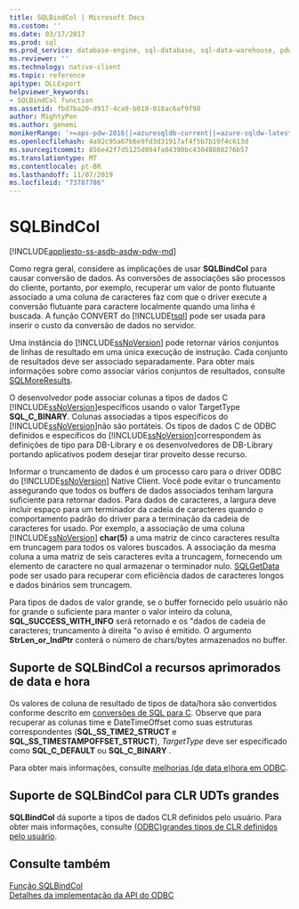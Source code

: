 ```yaml
---
title: SQLBindCol | Microsoft Docs
ms.custom: ''
ms.date: 03/17/2017
ms.prod: sql
ms.prod_service: database-engine, sql-database, sql-data-warehouse, pdw
ms.reviewer: ''
ms.technology: native-client
ms.topic: reference
apitype: DLLExport
helpviewer_keywords:
- SQLBindCol function
ms.assetid: fbd7ba20-d917-4ca9-b018-018ac6af9f98
author: MightyPen
ms.author: genemi
monikerRange: '>=aps-pdw-2016||=azuresqldb-current||=azure-sqldw-latest||>=sql-server-2016||=sqlallproducts-allversions||>=sql-server-linux-2017||=azuresqldb-mi-current'
ms.openlocfilehash: 4a92c95a67b6e9fd3d31917af4f5b7b19f4c613d
ms.sourcegitcommit: 856e42f7d5125d094fa84390bc43048808276b57
ms.translationtype: MT
ms.contentlocale: pt-BR
ms.lasthandoff: 11/07/2019
ms.locfileid: "73787786"
---
```

# <a name="sqlbindcol"></a>SQLBindCol
[!INCLUDE[appliesto-ss-asdb-asdw-pdw-md](../../includes/appliesto-ss-asdb-asdw-pdw-md.md)]

  Como regra geral, considere as implicações de usar **SQLBindCol** para causar conversão de dados. As conversões de associações são processos do cliente, portanto, por exemplo, recuperar um valor de ponto flutuante associado a uma coluna de caracteres faz com que o driver execute a conversão flutuante para caractere localmente quando uma linha é buscada. A função CONVERT do [!INCLUDE[tsql](../../includes/tsql-md.md)] pode ser usada para inserir o custo da conversão de dados no servidor.  
  
 Uma instância do [!INCLUDE[ssNoVersion](../../includes/ssnoversion-md.md)] pode retornar vários conjuntos de linhas de resultado em uma única execução de instrução. Cada conjunto de resultados deve ser associado separadamente. Para obter mais informações sobre como associar vários conjuntos de resultados, consulte [SQLMoreResults](../../relational-databases/native-client-odbc-api/sqlmoreresults.md).  
  
 O desenvolvedor pode associar colunas a tipos de dados C [!INCLUDE[ssNoVersion](../../includes/ssnoversion-md.md)]específicos usando o valor TargetType **SQL_C_BINARY**. Colunas associadas a tipos específicos do [!INCLUDE[ssNoVersion](../../includes/ssnoversion-md.md)]não são portáteis. Os tipos de dados C de ODBC definidos e específicos do [!INCLUDE[ssNoVersion](../../includes/ssnoversion-md.md)]correspondem às definições de tipo para DB-Library e os desenvolvedores de DB-Library portando aplicativos podem desejar tirar proveito desse recurso.  
  
 Informar o truncamento de dados é um processo caro para o driver ODBC do [!INCLUDE[ssNoVersion](../../includes/ssnoversion-md.md)] Native Client. Você pode evitar o truncamento assegurando que todos os buffers de dados associados tenham largura suficiente para retornar dados. Para dados de caracteres, a largura deve incluir espaço para um terminador da cadeia de caracteres quando o comportamento padrão do driver para a terminação da cadeia de caracteres for usado. Por exemplo, a associação de uma coluna [!INCLUDE[ssNoVersion](../../includes/ssnoversion-md.md)] **char(5)** a uma matriz de cinco caracteres resulta em truncagem para todos os valores buscados. A associação da mesma coluna a uma matriz de seis caracteres evita a truncagem, fornecendo um elemento de caractere no qual armazenar o terminador nulo. [SQLGetData](../../relational-databases/native-client-odbc-api/sqlgetdata.md) pode ser usado para recuperar com eficiência dados de caracteres longos e dados binários sem truncagem.  
  
 Para tipos de dados de valor grande, se o buffer fornecido pelo usuário não for grande o suficiente para manter o valor inteiro da coluna, **SQL_SUCCESS_WITH_INFO** será retornado e os "dados de cadeia de caracteres; truncamento à direita "o aviso é emitido. O argumento **StrLen_or_IndPtr** conterá o número de chars/bytes armazenados no buffer.  
  
## <a name="sqlbindcol-support-for-enhanced-date-and-time-features"></a>Suporte de SQLBindCol a recursos aprimorados de data e hora  
 Os valores de coluna de resultado de tipos de data/hora são convertidos conforme descrito em [conversões de SQL para C](../../relational-databases/native-client-odbc-date-time/datetime-data-type-conversions-from-sql-to-c.md). Observe que para recuperar as colunas time e DateTimeOffset como suas estruturas correspondentes (**SQL_SS_TIME2_STRUCT** e **SQL_SS_TIMESTAMPOFFSET_STRUCT**), *TargetType* deve ser especificado como **SQL_C_DEFAULT** ou **SQL_C_BINARY** .  
  
 Para obter mais informações, consulte [melhorias &#40;de data e&#41;hora em ODBC](../../relational-databases/native-client-odbc-date-time/date-and-time-improvements-odbc.md).  
  
## <a name="sqlbindcol-support-for-large-clr-udts"></a>Suporte de SQLBindCol para CLR UDTs grandes  
 **SQLBindCol** dá suporte a tipos de dados CLR definidos pelo usuário. Para obter mais informações, consulte [ &#40;ODBC&#41;grandes tipos de CLR definidos pelo usuário](../../relational-databases/native-client/odbc/large-clr-user-defined-types-odbc.md).  
  
## <a name="see-also"></a>Consulte também  
 [Função SQLBindCol](https://go.microsoft.com/fwlink/?LinkId=59327)   
 [Detalhes da implementação da API do ODBC](../../relational-databases/native-client-odbc-api/odbc-api-implementation-details.md)  
  
  
